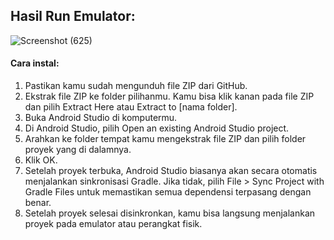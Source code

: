 ## Hasil Run Emulator:

![Screenshot (625)](https://github.com/user-attachments/assets/9fd320e4-5b32-417a-a0ef-516b2ba5ca7f)

#### Cara instal:
1. Pastikan kamu sudah mengunduh file ZIP dari GitHub.
2. Ekstrak file ZIP ke folder pilihanmu. Kamu bisa klik kanan pada file ZIP dan pilih Extract Here atau Extract to [nama folder].
3. Buka Android Studio di komputermu.
4. Di Android Studio, pilih Open an existing Android Studio project.
5. Arahkan ke folder tempat kamu mengekstrak file ZIP dan pilih folder proyek yang di dalamnya.
6. Klik OK.
7. Setelah proyek terbuka, Android Studio biasanya akan secara otomatis menjalankan sinkronisasi Gradle. Jika tidak, pilih File > Sync Project with Gradle Files untuk memastikan semua dependensi terpasang dengan benar.
8. Setelah proyek selesai disinkronkan, kamu bisa langsung menjalankan proyek pada emulator atau perangkat fisik.
